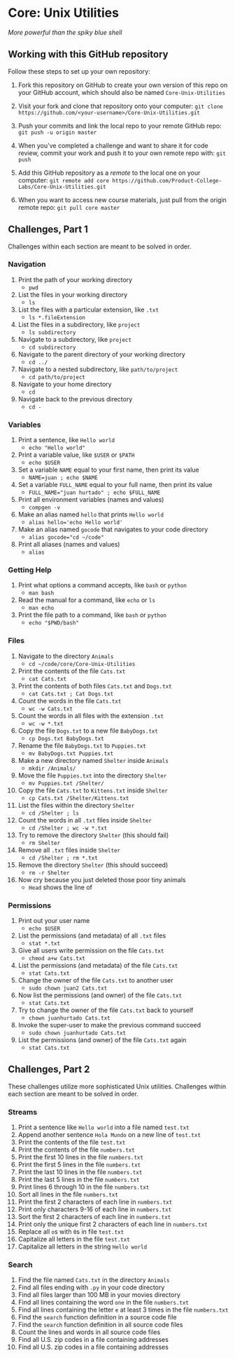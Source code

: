 # Core: Unix Utilities

_More powerful than the spiky blue shell_

## Working with this GitHub repository

Follow these steps to set up your own repository:

1. Fork this repository on GitHub to create your own version of this repo on your GitHub account, which should also be named `Core-Unix-Utilities`

1. Visit your fork and clone that repository onto your computer:
`git clone https://github.com/<your-username>/Core-Unix-Utilities.git`

1. Push your commits and link the local repo to your remote GitHub repo:
`git push -u origin master`

1. When you've completed a challenge and want to share it for code review, commit your work and push it to your own remote repo with:
`git push`

1. Add this GitHub repository as a _remote_ to the local one on your computer:
`git remote add core https://github.com/Product-College-Labs/Core-Unix-Utilities.git`

1. When you want to access new course materials, just pull from the origin remote repo:
`git pull core master`

## Challenges, Part 1

Challenges within each section are meant to be solved in order.

### Navigation

1.  Print the path of your working directory
    * `pwd`
1.  List the files in your working directory
    * `ls`
1.  List the files with a particular extension, like `.txt`
    * `ls *.fileExtension`
1.  List the files in a subdirectory, like `project`
    * `ls subdirectory`
1.  Navigate to a subdirectory, like `project`
    * `cd subdirectory`
1.  Navigate to the parent directory of your working directory
    * `cd ../`
1.  Navigate to a nested subdirectory, like `path/to/project`
    * `cd path/to/project`
1.  Navigate to your home directory
    * `cd`
1.  Navigate back to the previous directory
    * `cd -`

### Variables

1.  Print a sentence, like `Hello world`
    * `echo "Hello world"`
1.  Print a variable value, like `$USER` or `$PATH`
    * `echo $USER`
1.  Set a variable `NAME` equal to your first name, then print its value
    * `NAME=juan ; echo $NAME`
1.  Set a variable `FULL_NAME` equal to your full name, then print its value
    * `FULL_NAME="juan hurtado" ; echo $FULL_NAME`
1.  Print all environment variables (names and values)
    * `compgen -v`
1.  Make an alias named `hello` that prints `Hello world`
    * `alias hello='echo Hello world'`
1.  Make an alias named `gocode` that navigates to your code directory
    * `alias gocode="cd ~/code"`
1.  Print all aliases (names and values)
    * `alias`

### Getting Help

1.  Print what options a command accepts, like `bash` or `python`
    * `man bash`
1.  Read the manual for a command, like `echo` or `ls`
    * `man echo`
1.  Print the file path to a command, like `bash` or `python`
    * `echo "$PWD/bash"`

### Files

1.  Navigate to the directory `Animals`
    * `cd ~/code/core/Core-Unix-Utilities`
1.  Print the contents of the file `Cats.txt`
    * `cat Cats.txt`
1.  Print the contents of both files `Cats.txt` and `Dogs.txt`
    * `cat Cats.txt ; Cat Dogs.txt`
1.  Count the words in the file `Cats.txt`
    * `wc -w Cats.txt`
1.  Count the words in all files with the extension `.txt`
    * `wc -w *.txt`
1.  Copy the file `Dogs.txt` to a new file `BabyDogs.txt`
    * `cp Dogs.txt BabyDogs.txt`
1.  Rename the file `BabyDogs.txt` to `Puppies.txt`
    * `mv BabyDogs.txt Puppies.txt`
1.  Make a new directory named `Shelter` inside `Animals`
    * `mkdir /Animals/`
1.  Move the file `Puppies.txt` into the directory `Shelter`
    * `mv Puppies.txt /Shelter/`
1.  Copy the file `Cats.txt` to `Kittens.txt` inside `Shelter`
    * `cp Cats.txt /Shelter/Kittens.txt`
1.  List the files within the directory `Shelter`
    * `cd /Shelter ; ls`
1.  Count the words in all `.txt` files inside `Shelter`
    * `cd /Shelter ; wc -w *.txt`
1.  Try to remove the directory `Shelter` (this should fail)
    * `rm Shelter`
1.  Remove all `.txt` files inside `Shelter`
    * `cd /Shelter ; rm *.txt`
1.  Remove the directory `Shelter` (this should succeed)
    * `rm -r Shelter`
1.  Now cry because you just deleted those poor tiny animals
    * `Head` shows the line of

### Permissions

1.  Print out your user name
    * `echo $USER`
1.  List the permissions (and metadata) of all `.txt` files
    * `stat *.txt`
1.  Give all users write permission on the file `Cats.txt`
    * `chmod a+w Cats.txt`
1.  List the permissions (and metadata) of the file `Cats.txt`
    * `stat Cats.txt`
1.  Change the owner of the file `Cats.txt` to another user
    * `sudo chown juan2 Cats.txt`
1.  Now list the permissions (and owner) of the file `Cats.txt`
    * `stat Cats.txt`
1.  Try to change the owner of the file `Cats.txt` back to yourself
    * `chown juanhurtado Cats.txt`
1.  Invoke the super-user to make the previous command succeed
    * `sudo chown juanhurtado Cats.txt`
1.  List the permissions (and owner) of the file `Cats.txt` again
    * `stat Cats.txt`


## Challenges, Part 2

These challenges utilize more sophisticated Unix utilities.
Challenges within each section are meant to be solved in order.

### Streams

1.  Print a sentence like `Hello world` into a file named `test.txt`
1.  Append another sentence `Hola Mundo` on a new line of `test.txt`
1.  Print the contents of the file `test.txt`
1.  Print the contents of the file `numbers.txt`
1.  Print the first 10 lines in the file `numbers.txt`
1.  Print the first 5 lines in the file `numbers.txt`
1.  Print the last 10 lines in the file `numbers.txt`
1.  Print the last 5 lines in the file `numbers.txt`
1.  Print lines 6 through 10 in the file `numbers.txt`
1.  Sort all lines in the file `numbers.txt`
1.  Print the first 2 characters of each line in `numbers.txt`
1.  Print only characters 9-16 of each line in `numbers.txt`
1.  Sort the first 2 characters of each line in `numbers.txt`
1.  Print only the unique first 2 characters of each line in `numbers.txt`
1.  Replace all `o`s with `0`s in file `test.txt`
1.  Capitalize all letters in the file `test.txt`
1.  Capitalize all letters in the string `Hello world`

### Search

1.  Find the file named `Cats.txt` in the directory `Animals`
1.  Find all files ending with `.py` in your code directory
1.  Find all files larger than 100 MB in your movies directory
1.  Find all lines containing the word `one` in the file `numbers.txt`
1.  Find all lines containing the letter `e` at least 3 times in the file `numbers.txt`
1.  Find the `search` function definition in a source code file
1.  Find the `search` function definition in all source code files
1.  Count the lines and words in all source code files
1.  Find all U.S. zip codes in a file containing addresses
1.  Find all U.S. zip codes in a file containing addresses
